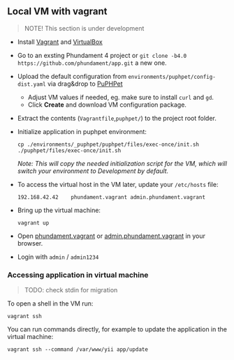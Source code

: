 Local VM with vagrant
---------------------

> NOTE! This section is under development

- Install [Vagrant](https://www.vagrantup.com) and [VirtualBox](https://www.virtualbox.org)
- Go to an exsting Phundament 4 project or `git clone -b4.0 https://github.com/phundament/app.git` a new one.
- Upload the default configuration from `environments/puphpet/config-dist.yaml` via drag&drop to [PuPHPet](https://puphpet.com/)
  - Adjust VM values if needed, eg. make sure to install `curl` and `gd`.
  - Click **Create** and download VM configuration package.
- Extract the contents (`Vagrantfile`,`puphpet/`) to the project root folder.
- Initialize application in puphpet environment:

    ```
    cp ./environments/_puphpet/puphpet/files/exec-once/init.sh ./puphpet/files/exec-once/init.sh
    ```

    *Note: This will copy the needed initialization script for the VM, which will switch your environment to _Development_ by default.*
- To access the virtual host in the VM later, update your `/etc/hosts` file:

    ```
    192.168.42.42    phundament.vagrant admin.phundament.vagrant
    ```
- Bring up the virtual machine:

    ```
    vagrant up
    ```
- Open [phundament.vagrant](http://phundament.vagrant) or [admin.phundament.vagrant](http://admin.phundament.vagrant) in your browser.
- Login with `admin` / `admin1234`


### Accessing application in virtual machine

> TODO: check stdin for migration

To open a shell in the VM run:

```
vagrant ssh
```

You can run commands directly, for example to update the application in the virtual machine:

```
vagrant ssh --command /var/www/yii app/update
```

